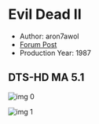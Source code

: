 # Evil Dead II

* Author: aron7awol
* [Forum Post](https://www.avsforum.com/threads/bass-eq-for-filtered-movies.2995212/post-58421314)
* Production Year: 1987

## DTS-HD MA 5.1

![img 0](https://i.imgur.com/qQWGOcE.jpg)

![img 1](https://i.imgur.com/WN0dp3b.png)

